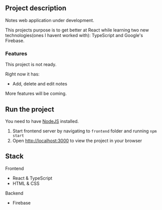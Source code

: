 ## Project description
Notes web application under development.

This projects purpose is to get better at React while learning two new technologies(ones I havent worked with): TypeScript and Google's Firebase.

### Features
This project is not ready. 

Right now it has:
- Add, delete and edit notes

More features will be coming.

## Run the project
You need to have [NodeJS](https://nodejs.org/en/) installed.
1. Start frontend server by navigating to `frontend` folder and running `npm start`
2. Open [http://localhost:3000](http://localhost:3000) to view the project in your browser

## Stack
Frontend
- React & TypeScript
- HTML & CSS

Backend
- Firebase
